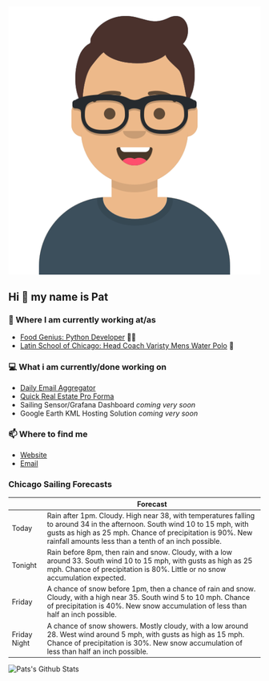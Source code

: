 [![Social banner for p-j-falconer](https://raw.githubusercontent.com/P-J-FALCONER/P-J-FALCONER/master/assets/avataaars.svg)](https://patfalconer.com/)
## Hi :wave: my name is Pat

### 💼 Where I am currently working at/as
- [Food Genius: Python Developer](https://getfoodgenius.com/) 🍔🐍
- [Latin School of Chicago: Head Coach Varisty Mens Water Polo](https://www.latinschool.org/) 🤽


### 💻 What i am currently/done working on
 - [Daily Email Aggregator](https://github.com/P-J-FALCONER/dott_daily_mail)
 - [Quick Real Estate Pro Forma](https://github.com/P-J-FALCONER/henry)
 - Sailing Sensor/Grafana Dashboard *coming very soon*
 - Google Earth KML Hosting Solution *coming very soon*

### 📫 Where to find me
 - [Website](https://patfalconer.com/)
 - [Email](mailto:patrick.j.falconer@gmail.com)


### Chicago Sailing Forecasts
|   | Forecast  |
|---|---|
| Today | Rain after 1pm. Cloudy. High near 38, with temperatures falling to around 34 in the afternoon. South wind 10 to 15 mph, with gusts as high as 25 mph. Chance of precipitation is 90%. New rainfall amounts less than a tenth of an inch possible. |
| Tonight | Rain before 8pm, then rain and snow. Cloudy, with a low around 33. South wind 10 to 15 mph, with gusts as high as 25 mph. Chance of precipitation is 80%. Little or no snow accumulation expected. |
| Friday | A chance of snow before 1pm, then a chance of rain and snow. Cloudy, with a high near 35. South wind 5 to 10 mph. Chance of precipitation is 40%. New snow accumulation of less than half an inch possible. |
| Friday Night | A chance of snow showers. Mostly cloudy, with a low around 28. West wind around 5 mph, with gusts as high as 15 mph. Chance of precipitation is 30%. New snow accumulation of less than half an inch possible. |

![Pats's Github Stats](https://github-readme-stats.vercel.app/api?username=p-j-falconer&show_icons=true&theme=radical)
